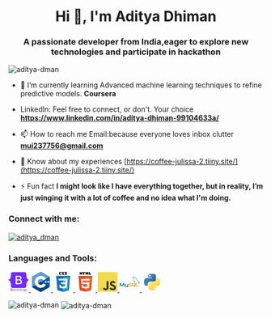 <h1 align="center">Hi 👋, I'm Aditya Dhiman</h1>
<h3 align="center">A passionate developer from India,eager to explore new technologies and participate in hackathon</h3>

<p align="left"> <img src="https://komarev.com/ghpvc/?username=aditya-dman&label=Profile%20views&color=0e75b6&style=flat" alt="aditya-dman" /> </p>

- 🌱 I’m currently learning Advanced machine learning techniques to refine predictive models. **Coursera**

- LinkedIn: Feel free to connect, or don't. Your choice **https://www.linkedin.com/in/aditya-dhiman-99104633a/**

- 📫 How to reach me Email:because everyone loves inbox clutter **mui237756@gmail.com**

- 📄 Know about my experiences [https://coffee-julissa-2.tiiny.site/](https://coffee-julissa-2.tiiny.site/)

- ⚡ Fun fact **I might look like I have everything together, but in reality, I’m just winging it with a lot of coffee and no idea what I'm doing.**

<h3 align="left">Connect with me:</h3>
<p align="left">
<a href="https://instagram.com/aditya_dman" target="blank"><img align="center" src="https://raw.githubusercontent.com/rahuldkjain/github-profile-readme-generator/master/src/images/icons/Social/instagram.svg" alt="aditya_dman" height="30" width="40" /></a>
</p>

<h3 align="left">Languages and Tools:</h3>
<p align="left"> <a href="https://getbootstrap.com" target="_blank" rel="noreferrer"> <img src="https://raw.githubusercontent.com/devicons/devicon/master/icons/bootstrap/bootstrap-plain-wordmark.svg" alt="bootstrap" width="40" height="40"/> </a> <a href="https://www.w3schools.com/cpp/" target="_blank" rel="noreferrer"> <img src="https://raw.githubusercontent.com/devicons/devicon/master/icons/cplusplus/cplusplus-original.svg" alt="cplusplus" width="40" height="40"/> </a> <a href="https://www.w3schools.com/css/" target="_blank" rel="noreferrer"> <img src="https://raw.githubusercontent.com/devicons/devicon/master/icons/css3/css3-original-wordmark.svg" alt="css3" width="40" height="40"/> </a> <a href="https://www.w3.org/html/" target="_blank" rel="noreferrer"> <img src="https://raw.githubusercontent.com/devicons/devicon/master/icons/html5/html5-original-wordmark.svg" alt="html5" width="40" height="40"/> </a> <a href="https://developer.mozilla.org/en-US/docs/Web/JavaScript" target="_blank" rel="noreferrer"> <img src="https://raw.githubusercontent.com/devicons/devicon/master/icons/javascript/javascript-original.svg" alt="javascript" width="40" height="40"/> </a> <a href="https://www.mysql.com/" target="_blank" rel="noreferrer"> <img src="https://raw.githubusercontent.com/devicons/devicon/master/icons/mysql/mysql-original-wordmark.svg" alt="mysql" width="40" height="40"/> </a> <a href="https://www.python.org" target="_blank" rel="noreferrer"> <img src="https://raw.githubusercontent.com/devicons/devicon/master/icons/python/python-original.svg" alt="python" width="40" height="40"/> </a> </p>

<p><img align="left" src="https://github-readme-stats.vercel.app/api/top-langs?username=aditya-dman&show_icons=true&locale=en&layout=compact" alt="aditya-dman" /></p>

<p>&nbsp;<img align="center" src="https://github-readme-stats.vercel.app/api?username=aditya-dman&show_icons=true&locale=en" alt="aditya-dman" /></p>
